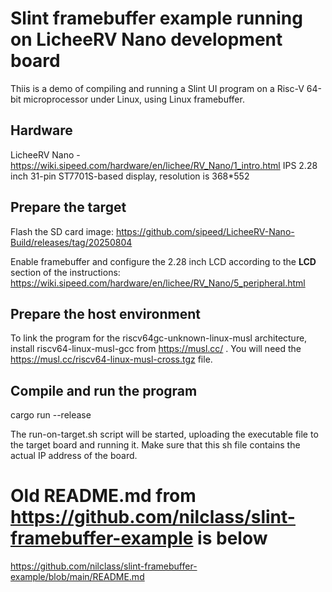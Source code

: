 
# Slint framebuffer example running on LicheeRV Nano development board 

Thiis is a demo of compiling and running a Slint UI program on a Risc-V 64-bit microprocessor under Linux, using Linux framebuffer.

## Hardware

LicheeRV Nano - https://wiki.sipeed.com/hardware/en/lichee/RV_Nano/1_intro.html
IPS 2.28 inch 31-pin ST7701S-based display, resolution is 368*552

## Prepare the target

Flash the SD card image: https://github.com/sipeed/LicheeRV-Nano-Build/releases/tag/20250804

Enable framebuffer and configure the 2.28 inch LCD according to the **LCD** section of the instructions: https://wiki.sipeed.com/hardware/en/lichee/RV_Nano/5_peripheral.html

## Prepare the host environment

To link the program for the riscv64gc-unknown-linux-musl architecture, install riscv64-linux-musl-gcc from https://musl.cc/ . You will need the https://musl.cc/riscv64-linux-musl-cross.tgz file.

## Compile and run the program

cargo run --release

The run-on-target.sh script will be started, uploading the executable file to the target board and running it. Make sure that this sh file contains the actual IP address of the board.



# Old README.md from https://github.com/nilclass/slint-framebuffer-example is below

https://github.com/nilclass/slint-framebuffer-example/blob/main/README.md

